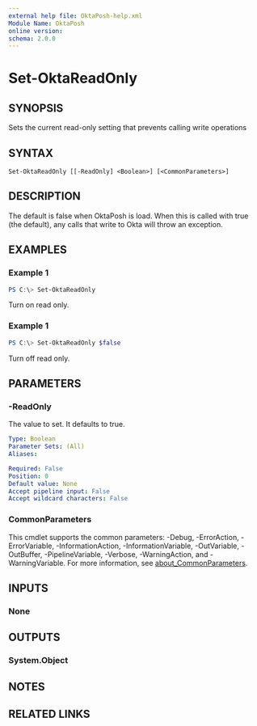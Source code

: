```yaml
---
external help file: OktaPosh-help.xml
Module Name: OktaPosh
online version:
schema: 2.0.0
---
```


# Set-OktaReadOnly

## SYNOPSIS
Sets the current read-only setting that prevents calling write operations

## SYNTAX

```
Set-OktaReadOnly [[-ReadOnly] <Boolean>] [<CommonParameters>]
```

## DESCRIPTION
The default is false when OktaPosh is load.
When this is called with true (the default), any calls that write to Okta will throw an exception.

## EXAMPLES

### Example 1
```powershell
PS C:\> Set-OktaReadOnly
```

Turn on read only.

### Example 1
```powershell
PS C:\> Set-OktaReadOnly $false
```

Turn off read only.

## PARAMETERS

### -ReadOnly
The value to set.
It defaults to true.

```yaml
Type: Boolean
Parameter Sets: (All)
Aliases:

Required: False
Position: 0
Default value: None
Accept pipeline input: False
Accept wildcard characters: False
```

### CommonParameters
This cmdlet supports the common parameters: -Debug, -ErrorAction, -ErrorVariable, -InformationAction, -InformationVariable, -OutVariable, -OutBuffer, -PipelineVariable, -Verbose, -WarningAction, and -WarningVariable. For more information, see [about_CommonParameters](http://go.microsoft.com/fwlink/?LinkID=113216).

## INPUTS

### None

## OUTPUTS

### System.Object
## NOTES

## RELATED LINKS
